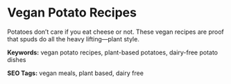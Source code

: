 # Vegan Potato Recipes

Potatoes don’t care if you eat cheese or not. These vegan recipes are proof that spuds do all the heavy lifting—plant style.

**Keywords:** vegan potato recipes, plant-based potatoes, dairy-free potato dishes

**SEO Tags:** vegan meals, plant based, dairy free